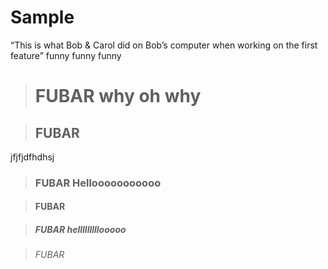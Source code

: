 # Sample

“This is what Bob & Carol did on Bob’s computer when working on the first feature”
funny funny funny

> # FUBAR why oh why

> ## FUBAR 




jfjfjdfhdhsj

> ### FUBAR Hellooooooooooo

> #### FUBAR

> ##### FUBAR helllllllllooooo

> ###### FUBAR
